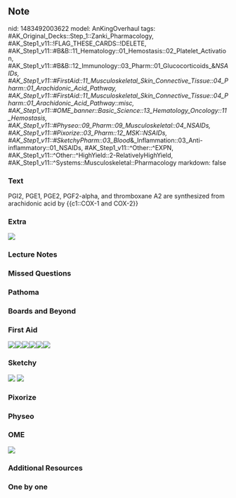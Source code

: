 ## Note
nid: 1483492003622
model: AnKingOverhaul
tags: #AK_Original_Decks::Step_1::Zanki_Pharmacology, #AK_Step1_v11::!FLAG_THESE_CARDS::!DELETE, #AK_Step1_v11::#B&B::11_Hematology::01_Hemostasis::02_Platelet_Activation, #AK_Step1_v11::#B&B::12_Immunology::03_Pharm::01_Glucocorticoids_&_NSAIDs, #AK_Step1_v11::#FirstAid::11_Musculoskeletal_Skin_Connective_Tissue::04_Pharm::01_Arachidonic_Acid_Pathway, #AK_Step1_v11::#FirstAid::11_Musculoskeletal_Skin_Connective_Tissue::04_Pharm::01_Arachidonic_Acid_Pathway::misc, #AK_Step1_v11::#OME_banner::Basic_Science::13_Hematology_Oncology::11_Hemostasis, #AK_Step1_v11::#Physeo::09_Pharm::09_Musculoskeletal::04_NSAIDs, #AK_Step1_v11::#Pixorize::03_Pharm::12_MSK::NSAIDs, #AK_Step1_v11::#SketchyPharm::03_Blood_&_Inflammation::03_Anti-inflammatory::01_NSAIDs, #AK_Step1_v11::^Other::^EXPN, #AK_Step1_v11::^Other::^HighYield::2-RelativelyHighYield, #AK_Step1_v11::^Systems::Musculoskeletal::Pharmacology
markdown: false

### Text
PGI2, PGE1, PGE2, PGF2-alpha, and thromboxane A2 are synthesized from arachidonic acid by {{c1::COX-1 and COX-2}}

### Extra
<div><img src="paste-233487307112449.jpg"></div>

### Lecture Notes


### Missed Questions


### Pathoma


### Boards and Beyond


### First Aid
<img src="paste-147106924855299.jpg"><img src=
"paste-634817641185283.jpg"><img src=
"paste-638021686788099.jpg"><img src=
"paste-232039903133699.jpg"><img src=
"paste-644528562241539.jpg"><img src="paste-224652559384579.jpg">

### Sketchy
<img src="paste-577441173078017.jpg"> <img src=
"paste-af3fac2cfd689d0be10bb96ebcb5bb3df0c0c332.png">

### Pixorize


### Physeo


### OME
<div class="ome-widget">
  <a href=
  "https://onlinemeded.org/spa/heme-onc/hemostasis/acquire?ref=anki">
  <img src="_OME_AnkiFlashcards_Lesson_2.png"></a>
</div>

### Additional Resources


### One by one

